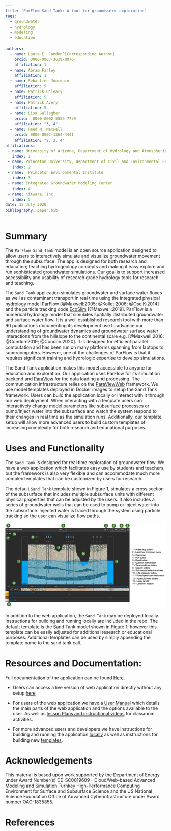 ```yaml
---
title: 'ParFlow Sand Tank: A tool for groundwater exploration'
tags:
  - groundwater
  - hydrology
  - modeling
  - education

authors:
  - name: Laura E. Condon^[Corresponding Author]
    orcid: 0000-0003-3639-8076
    affiliation: 1
  - name: Abram Farley
    affiliation: 1
  - name: Sebastien Jourdain
    affiliation: 5
  - name: Patrick O'leary
    affiliation: 5
  - name: Patrick Avery
    affiliation: 5
  - name: Lisa Gallagher
    orcid:  0000-0002-5556-7739
    affiliation: "3, 4"
  - name: Reed M. Maxwell
    orcid: 0000-0002-1364-4441
    affiliation: "2, 3, 4"
affiliations:
 - name: University of Arizona, Department of Hydrology and Atmospheric Sciences
   index: 1
 - name: Princeton University, Department of Civil and Environmental Engineering
   index: 2
 - name:  Princeton Environmental Institute
   index: 3
 - name: Integrated Groundwater Modeling Center
   index: 4
 - name: Kitware, Inc.
   index: 5
date: 15 July 2020
bibliography: paper.bib
---
```


# Summary

The `ParFlow Sand Tank` model is an open source application designed to allow users to interactively simulate and visualize groundwater movement through the subsurface. The app is designed for both research and education; teaching hydrogeology concepts and making it easy explore and run sophisticated groundwater simulations. Our goal is to support increased accessibility and usability of research grade hydrology tools for research and teaching.

The `Sand Tank` application simulates groundwater and surface water fluxes as well as contaminant transport in real time using the integrated physical hydrology model [ParFlow](https://parflow.org/) [@Maxwell:2005; @Kollet:2006; @OseiK:2014] and the particle tracking code [EcoSlim](https://github.com/reedmaxwell/EcoSLIM) [@Maxwell:2019]. ParFlow is a numerical hydrology model that simulates spatially distributed groundwater and surface water flow. It is a well established research tool with more than 90 publications documenting its development use to advance our understanding of groundwater dynamics and groundwater surface water interactions from the hillslope to the continental scale e.g. [@Maxwell:2016; @Condon:2019; @Condon:2020]. It is designed for efficient parallel computation and has been run on many platforms spanning from laptops to supercomputers. However, one of the challenges of ParFlow is that it requires significant training and hydrologic expertise to develop simulations.   

The Sand Tank application makes this model accessible to anyone for education and exploration.  Our application uses ParFlow for its simulation backend and [ParaView](https://www.paraview.org/) for the data loading and processing. The communication infrastructure relies on the [ParaViewWeb](https://www.paraview.org/web/) framework. We use model templates deployed in Docker images to setup the Sand Tank framework. Users can build the application locally or interact with it through our web deployment. When interacting with a template users can interactively change model parameters like subsurface processes or pump/inject water into the subsurface and watch the system respond to their changes in real time as the simulation runs.  Additionally, our template setup will allow more advanced users to build custom templates of increasing complexity for both research and educational purposes.

# Uses and Functionality
The `Sand Tank` is designed for real time exploration of groundwater flow. We have a web application which facilitates easy use by students and teachers, but the framework is also very flexible and can accommodate much more complex templates that can be customized by users for research.

The default `Sand Tank` template shown in Figure 1, simulates a cross section of the subsurface that includes multiple subsurface units with different physical properties that can be adjusted by the users. It also includes a series of groundwater wells that can be used to pump or inject water into the subsurface. Injected water is traced through the system using particle tracking so the user can visualize flow paths.

![View of the ParFlow Sandtank, with labeled elements showing interactive features.\label{fig:sandtank}](SandTank_Figure.png)


In addition to the web application, the `Sand Tank` may be deployed locally. Instructions for building and running locally are included in the repo. The default template is the Sand Tank model shown in Figure 1; however this template can be easily adjusted for additional research or educational purposes.  Additional templates can be used by simply appending the template name to the sand tank call.

# Resources and Documentation:
Full documentation of the application can be found [Here](https://hydroframe.github.io/SandTank/).  

- Users can access a live version of web application directly without any setup [here](https://www.hydroframe.org/groundwater-education-tools)

- For users of the web application we have a [User Manual](https://www.hydroframe.org/sand-tank-user-manual) which details the main parts of the web application and the options available to the user. As well as [lesson Plans and instructional videos](https://www.hydroframe.org/lesson-plans) for classroom activities.

- For more advanced users and developers we have instructions for building and running the application [locally](https://hydroframe.github.io/SandTank/docs/run_application.html) as well as instructions for building new [templates](https://hydroframe.github.io/SandTank/docs/template.html).

# Acknowledgements

This material is based upon work supported by the Department of Energy under Award Number(s) DE-SC0019609 - Cloud/Web-based Advanced Modeling and Simulation Turnkey High-Performance Computing Environment for Surface and Subsurface Science and the US National Science Foundation Office of Advanced Cyberinfrastructure under Award number OAC-1835855.

# References
